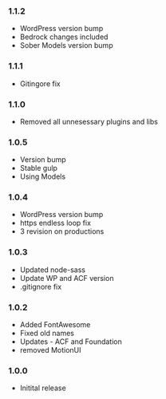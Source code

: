 ### 1.1.2
* WordPress version bump
* Bedrock changes included
* Sober Models version bump

### 1.1.1
* Gitingore fix

### 1.1.0
* Removed all unnesessary plugins and libs

### 1.0.5
* Version bump
* Stable gulp
* Using Models

### 1.0.4
* WordPress version bump
* https endless loop fix
* 3 revision on productions

### 1.0.3

* Updated node-sass
* Update WP and ACF version
* .gitignore fix

### 1.0.2

* Added FontAwesome
* Fixed old names
* Updates - ACF and Foundation
* removed MotionUI 

### 1.0.0

* Initital release


